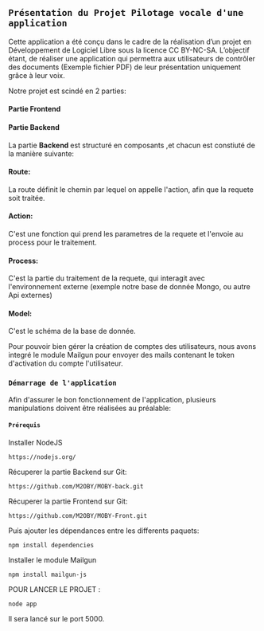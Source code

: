 ## `Présentation du Projet Pilotage vocale d'une application`
 Cette application a été conçu dans le cadre de la réalisation d’un projet en Développement de Logiciel Libre sous la licence CC BY-NC-SA.
L’objectif étant, de réaliser une application qui permettra aux utilisateurs de contrôler des documents (Exemple fichier PDF) de leur présentation uniquement grâce à leur voix.<br />

Notre projet est scindé en 2 parties:
<h4> Partie Frontend </h4>
<h4> Partie Backend </h4>

La partie <b> Backend </b> est structuré en composants ,et chacun est constiuté de la manière suivante: <br>

<h4> Route: <br> </h4>
La route définit le chemin par lequel on appelle l'action, afin que la requete soit traitée.

<h4> Action: <br></h4>
C'est une fonction qui prend les parametres de la requete et l'envoie au process pour le traitement.

<h4> Process: <br></h4>
C'est la partie du traitement de la requete, qui interagit avec l'environnement externe (exemple notre base de donnée Mongo, ou autre Api
externes)
<h4> Model: <br> </h4>
C'est le schéma de la base de donnée.

Pour pouvoir bien gérer la création de comptes des utilisateurs, nous avons integré le module Mailgun pour envoyer des mails contenant
le token d'activation du compte l'utilisateur. 

### `Démarrage de l'application`

Afin d'assurer le bon fonctionnement de l'application, plusieurs manipulations doivent être réalisées au préalable:

#### `Prérequis`

Installer NodeJS 

```
https://nodejs.org/

```

Récuperer la partie Backend sur Git:

```
https://github.com/M2OBY/MOBY-back.git

```

Récuperer la partie Frontend sur Git:

```
https://github.com/M2OBY/MOBY-Front.git

```
Puis ajouter les dépendances entre les differents paquets:

```
npm install dependencies

```
Installer le module Mailgun
```
npm install mailgun-js

```
POUR LANCER LE PROJET  : 
```
node app

```
Il sera lancé sur le port 5000.
